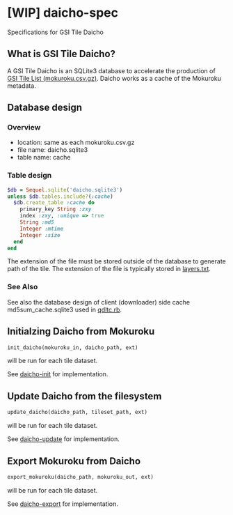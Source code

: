 # [WIP] daicho-spec
Specifications for GSI Tile Daicho

## What is GSI Tile Daicho?
A GSI Tile Daicho is an SQLite3 database to accelerate the production of
[GSI Tile List (mokuroku.csv.gz)](https://github.com/gsi-cyberjapan/mokuroku-spec). Daicho works as a cache of the Mokuroku metadata.

## Database design
### Overview
- location: same as each mokuroku.csv.gz
- file name: daicho.sqlite3
- table name: cache

### Table design
```ruby
$db = Sequel.sqlite('daicho.sqlite3')
unless $db.tables.include?(:cache)
  $db.create_table :cache do
    primary_key String :zxy
    index :zxy, :unique => true
    String :md5
    Integer :mtime
    Integer :size
  end
end
```
The extension of the file must be stored outside of the database to generate path of the tile. The extension of the file is typically stored in [layers.txt](https://github.com/gsi-cyberjapan/layers-dot-txt-spec).

### See Also
See also the database design of client (downloader) side cache md5sum_cache.sqlite3 used in  [qdltc.rb](https://github.com/gsi-cyberjapan/qdltc).

## Initialzing Daicho from Mokuroku
```ruby
init_daicho(mokuroku_in, daicho_path, ext)
```
will be run for each tile dataset.

See [daicho-init](https://github.com/gsi-cyberjapan/daicho-init) for implementation.

## Update Daicho from the filesystem
```ruby
update_daicho(daicho_path, tileset_path, ext)
```
will be run for each tile dataset.

See [daicho-update](https://github.com/gsi-cyberjapan/daicho-update) for implementation.

## Export Mokuroku from Daicho
```ruby
export_mokuroku(daicho_path, mokuroku_out, ext)
```
will be run for each tile dataset.

See [daicho-export](https://github.com/gsi-cyberjapan/daicho-export) for implementation.
